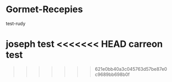 # Gormet-Recepies

test-rudy

joseph test
<<<<<<< HEAD
carreon test 
=======

>>>>>>> 621e0bb40a3c045763d57be87e0c9689bb698b0f
